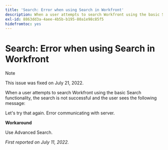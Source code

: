 ```yaml
---
title: 'Search: Error when using Search in Workfront'
description: When a user attempts to search Workfront using the basic Search functionality, the search is not successful and the user sees an error message.
exl-id: 8863dd3a-4aee-4b5b-b195-80a1e98c85f5
hidefromtoc: yes
---
```

# Search: Error when using Search in Workfront

>[!NOTE]
>
>This issue was fixed on July 21, 2022.

When a user attempts to search Workfront using the basic Search functionality, the search is not successful and the user sees the following message:

Let's try that again.
Error communicating with server.

**Workaround**

Use Advanced Search.

_First reported on July 11, 2022._
